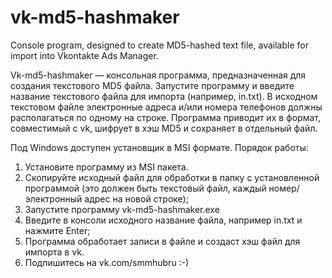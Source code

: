 # vk-md5-hashmaker
Console program, designed to create MD5-hashed text file, available for import into Vkontakte Ads Manager.

Vk-md5-hashmaker — консольная программа, предназначенная для создания текстового MD5 файла. Запустите программу и введите название текстового файла для импорта (например, in.txt). В исходном текстовом файле электронные адреса и/или номера телефонов должны располагаться по одному на строке. Программа приводит их в формат, совместимый с vk, шифрует в хэш MD5 и сохраняет в отдельный файл.

Под Windows доступен установщик в MSI формате. Порядок работы:
1) Установите программу из MSI пакета.
2) Скопируйте исходный файл для обработки в папку с установленной программой (это должен быть текстовый файл, каждый номер/электронный адрес на новой строке);
3) Запустите программу vk-md5-hashmaker.exe
4) Введите в консоли исходного название файла, например in.txt и нажмите Enter;
5) Программа обработает записи в файле и создаст хэш файл для импорта в vk.
6) Подпишитесь на vk.com/smmhubru :-)
